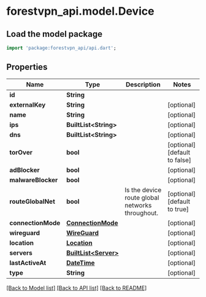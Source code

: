 # forestvpn_api.model.Device

## Load the model package
```dart
import 'package:forestvpn_api/api.dart';
```

## Properties
Name | Type | Description | Notes
------------ | ------------- | ------------- | -------------
**id** | **String** |  | 
**externalKey** | **String** |  | [optional] 
**name** | **String** |  | [optional] 
**ips** | **BuiltList&lt;String&gt;** |  | [optional] 
**dns** | **BuiltList&lt;String&gt;** |  | [optional] 
**torOver** | **bool** |  | [optional] [default to false]
**adBlocker** | **bool** |  | [optional] 
**malwareBlocker** | **bool** |  | [optional] 
**routeGlobalNet** | **bool** | Is the device route global networks throughout. | [optional] [default to true]
**connectionMode** | [**ConnectionMode**](ConnectionMode.md) |  | [optional] 
**wireguard** | [**WireGuard**](WireGuard.md) |  | [optional] 
**location** | [**Location**](Location.md) |  | [optional] 
**servers** | [**BuiltList&lt;Server&gt;**](Server.md) |  | [optional] 
**lastActiveAt** | [**DateTime**](DateTime.md) |  | [optional] 
**type** | **String** |  | [optional] 

[[Back to Model list]](../README.md#documentation-for-models) [[Back to API list]](../README.md#documentation-for-api-endpoints) [[Back to README]](../README.md)


